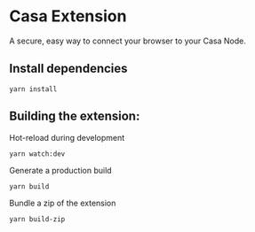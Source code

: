 # Casa Extension

A secure, easy way to connect your browser to your Casa Node.

## Install dependencies

```
yarn install
```

## Building the extension:

Hot-reload during development

```
yarn watch:dev
```

Generate a production build

```
yarn build

```

Bundle a zip of the extension

```
yarn build-zip

```

